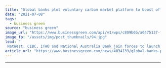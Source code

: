 ```yaml
---
title: "Global banks plot voluntary carbon market platform to boost offset transparency"
date: "2021-07-08"
tags: 
  - business green
source: "business green"
image_url: "https://www.businessgreen.com/api/v1/wps/c809b0b/a6475137-fe97-4196-9603-3ed06cf1f41b/1/finite-carbon-project-sealaska-4-forest-alaska-finite-carbon-185x114.jpg"
image_fp: "/assets/img/post_thumbnails/94.jpg"
lead: "
 NatWest, CIBC, ITAÚ and National Australia Bank join forces to launch Project Carbon marketplace next month ..."
article_url: "https://www.businessgreen.com/news/4034139/global-banks-plot-voluntary-carbon-market-platform-boost-offset-transparency"
---
```


---
